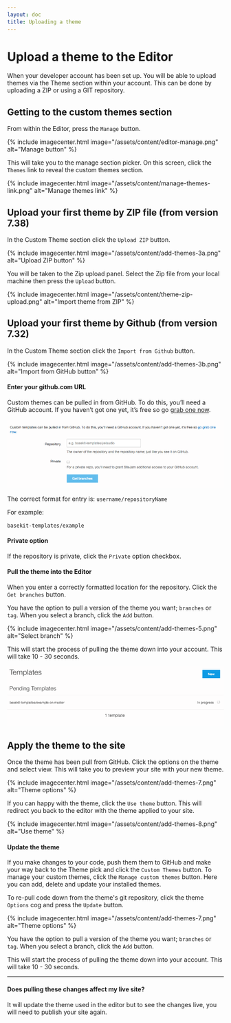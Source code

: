 ```yaml
---
layout: doc
title: Uploading a theme
---
```


# Upload a theme to the Editor

When your developer account has been set up. You will be able to upload themes via the Theme section within your account. This can be done by uploading a ZIP or using a GIT repository.

## Getting to the custom themes section

From within the Editor, press the ```Manage``` button.

{% include imagecenter.html image="/assets/content/editor-manage.png" alt="Manage button" %}

This will take you to the manage section picker. On this screen, click the ```Themes``` link to reveal the custom themes section.

{% include imagecenter.html image="/assets/content/manage-themes-link.png" alt="Manage themes link" %}

## Upload your first theme by ZIP file (from version 7.38)

In the Custom Theme section click the ```Upload ZIP``` button.

{% include imagecenter.html image="/assets/content/add-themes-3a.png" alt="Upload ZIP button" %}

You will be taken to the Zip upload panel. Select the Zip file from your local machine then press the ```Upload``` button.

{% include imagecenter.html image="/assets/content/theme-zip-upload.png" alt="Import theme from ZIP" %}

## Upload your first theme by Github (from version 7.32)

In the Custom Theme section click the ```Import from Github``` button.

{% include imagecenter.html image="/assets/content/add-themes-3b.png" alt="Import from GitHub button" %}

#### Enter your github.com URL

Custom themes can be pulled in from GitHub. To do this, you’ll need a GitHub account. If you haven’t got one yet, it’s free so go [grab one now](http://github.com/signup).

![Import from GitHub](/assets/content/add-themes-4.png)

The correct format for entry is: ```username/repositoryName```

For example:

```
basekit-templates/example
```

#### Private option

If the repository is private, click the ```Private``` option checkbox.

#### Pull the theme into the Editor

When you enter a correctly formatted location for the repository. Click the ```Get branches``` button.

You have the option to pull a version of the theme you want; ```branches``` or ```tag```. When you select a branch, click the ```Add``` button.

{% include imagecenter.html image="/assets/content/add-themes-5.png" alt="Select branch" %}

This will start the process of pulling the theme down into your account. This will take 10 - 30 seconds.

![Processing theme](/assets/content/add-themes-6.png)

## Apply the theme to the site

Once the theme has been pull from GitHub. Click the options on the theme and select view. This will take you to preview your site with your new theme.

{% include imagecenter.html image="/assets/content/add-themes-7.png" alt="Theme options" %}

If you can happy with the theme, click the ```Use theme``` button. This will redirect you back to the editor with the theme applied to your site.

{% include imagecenter.html image="/assets/content/add-themes-8.png" alt="Use theme" %}

#### Update the theme

If you make changes to your code, push them them to GitHub and make your way back to the Theme pick and click the ```Custom Themes``` button. To manage your custom themes, click the ```Manage custom themes``` button. Here you can add, delete and update your installed themes.

To re-pull code down from the theme's git repository, click the theme ```Options``` cog and press the ```Update``` button.

{% include imagecenter.html image="/assets/content/add-themes-7.png" alt="Theme options" %}

You have the option to pull a version of the theme you want; ```branches``` or ```tag```. When you select a branch, click the ```Add``` button.

This will start the process of pulling the theme down into your account. This will take 10 - 30 seconds.

---

#### Does pulling these changes affect my live site?

It will update the theme used in the editor but to see the changes live, you will need to publish your site again.
